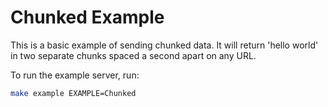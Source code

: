 # Chunked Example

This is a basic example of sending chunked data.  It will return 'hello world'
in two separate chunks spaced a second apart on any URL.

To run the example server, run:

```bash
make example EXAMPLE=Chunked
```
